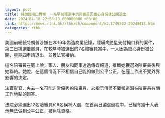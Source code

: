 ```yaml
---
layout: post
title: 特朗普掩口費案　一名早前獲選中的陪審員因擔心身份遭公開退出
date: 2024-04-18 22:58:13.000000000 +08:00
link: https://news.rthk.hk/rthk/ch/component/k2/1749522-20240418.htm
categories: rthk
---
```


美國前總統特朗普涉嫌在2016年偽造商業記錄，隱瞞向艷星支付掩口費的案件，第三日挑選陪審員，在較早時被選出的7名陪審員當中，一人因為擔心身份被公開，星期四申請退出，並獲法官接納。

這名陪審員在庭上說，家人、朋友和同事透過傳媒報道，推斷她獲選為陪審員後與她聯絡。她說，在這個情況下不相信自己能夠做到公平公正，在庭上作出不受外界影響的決定。

法官形容，失去一名可能非常優秀的陪審員，又指示傳媒不要報道潛在陪審員有關工作地點的回答。

法院必須選出12名陪審員和6名候補人選，在首兩日遴選過程中，已經有幾十人表示無法做到公平公正，被免除資格。
